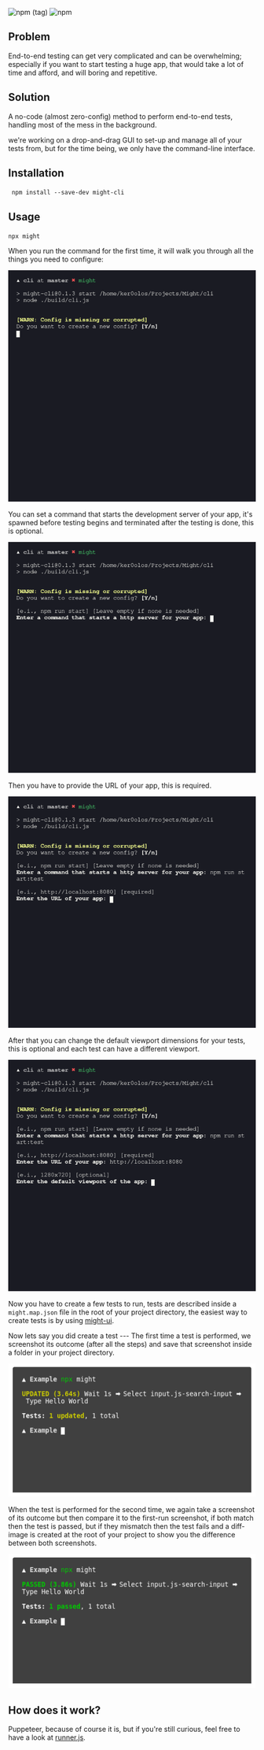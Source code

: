 ![npm (tag)](https://img.shields.io/npm/v/might-cli/latest)
![npm](https://img.shields.io/npm/dm/might-cli)

## Problem

End-to-end testing can get very complicated and can be overwhelming; especially if you want to start testing a huge app, that would take a lot of time and afford, and will boring and repetitive.

## Solution

A no-code (almost zero-config) method to perform end-to-end tests, handling most of the mess in the background.

we're working on a drop-and-drag GUI to set-up and manage all of your tests from, but for the time being, we only have the command-line interface.

## Installation
`
npm install --save-dev might-cli`

## Usage

`npx might`

When you run the command for the first time, it will walk you through all the things you need to configure:

[![](./screenshots/1.png)]()

You can set a command that starts the development server of your app, it's spawned before testing begins and terminated after the testing is done, this is optional.

[![](./screenshots/2.png)]()

Then you have to provide the URL of your app, this is required.

[![](./screenshots/3.png)]()

After that you can change the default viewport dimensions for your tests, this is optional and each test can have a different viewport.

[![](./screenshots/4.png)]()

Now you have to create a few tests to run, tests are described inside a ```might.map.json``` file in the root of your project directory, the easiest way to create tests is by using [might-ui](https://github.com/ItsKerolos/Might).

Now lets say you did create a test --- The first time a test is performed, we screenshot its outcome (after all the steps) and save that screenshot inside a folder in your project directory.

[![](./screenshots/5.png)]()


When the test is performed for the second time, we again take a screenshot of its outcome but then compare it to the first-run screenshot, if both match then the test is passed, but if they mismatch then the test fails and a diff-image is created at the root of your project to show you the difference between both screenshots.

[![](./screenshots/6.png)]()


## How does it work?

Puppeteer, because of course it is, but if you're still curious, feel free to have a look at [runner.js](https://github.com/ItsKerolos/might-cli/blob/master/src/runner.js).

